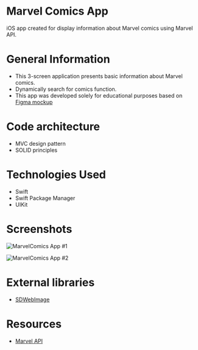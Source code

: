 # Marvel Comics App 
iOS app created for display information about Marvel comics using Marvel API. 

# General Information
- This 3-screen application presents basic information about Marvel comics.
- Dynamically search for comics function. 
- This app was developed solely for educational purposes based on [Figma mockup](https://www.figma.com/proto/CET2h3XyxsvNMi8Wz2P5HW/Comics-app?node-id=103:2815&viewport=769,-1151,0.47655215859413147&scaling=min-zoom)

# Code architecture 
- MVC design pattern 
- SOLID principles 

# Technologies Used
- Swift 
- Swift Package Manager 
- UIKit

# Screenshots

![MarvelComics App #1](https://user-images.githubusercontent.com/7715561/216283757-5d1bd1d0-72d6-44a9-bf61-f17cdcff8b85.png)

![MarvelComics App #2](https://user-images.githubusercontent.com/7715561/216283790-1c1be545-ea0e-48da-b0f0-a5e6daf725c4.png)

# External libraries
- [SDWebImage](https://github.com/SDWebImage/SDWebImage)

# Resources
- [Marvel API](https://developer.marvel.com)
